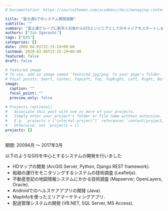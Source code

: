 ```yaml
---
# Documentation: https://sourcethemes.com/academic/docs/managing-content/

title: "富士通Gでのシステム開発経験"
subtitle: ""
summary: "富士通グループに新卒入社後からGISエンジニアとしてのキャリアをスタートしました"
authors: ["Jin Igarashi"]
tags: ["GIS"]
categories: []
date: 2009-04-01T22:15:19+09:00
lastmod: 2020-03-06T22:15:19+09:00
featured: false
draft: false

# Featured image
# To use, add an image named `featured.jpg/png` to your page's folder.
# Focal points: Smart, Center, TopLeft, Top, TopRight, Left, Right, BottomLeft, Bottom, BottomRight.
image:
  caption: ""
  focal_point: ""
  preview_only: false

# Projects (optional).
#   Associate this post with one or more of your projects.
#   Simply enter your project's folder or file name without extension.
#   E.g. `projects = ["internal-project"]` references `content/project/deep-learning/index.md`.
#   Otherwise, set `projects = []`.
projects: []
---
```


期間: 20094月 〜 2017年3月

以下のようなGISを中心とするシステムの開発を行いました 
  - HDマップの開発 (ArcGIS Server, Python, Django REST framework).
  - 船舶の運行をモニタリングするシステムの技術調査 (Leafletjs).
  - 不動産登記の地図情報システムにかかる技術調査 (Mapserver, OpenLayers, Oracle).
  - Androidでのヘルスケアアプリの開発 (Java).
  - MapInfoを使ったエリアマーケティングアプリ.
  - 配送管理システムの開発 (VB.NET, SQL Server, MS Access).